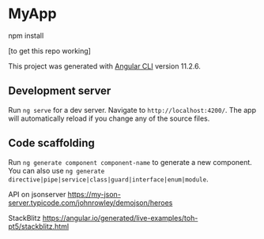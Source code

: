 # MyApp
npm install

 [to get this repo working]

This project was generated with [Angular CLI](https://github.com/angular/angular-cli) version 11.2.6.

## Development server

Run `ng serve` for a dev server. Navigate to `http://localhost:4200/`. The app will automatically reload if you change any of the source files.

## Code scaffolding

Run `ng generate component component-name` to generate a new component. You can also use `ng generate directive|pipe|service|class|guard|interface|enum|module`.

API on jsonserver
https://my-json-server.typicode.com/johnrowley/demojson/heroes

StackBlitz
https://angular.io/generated/live-examples/toh-pt5/stackblitz.html

